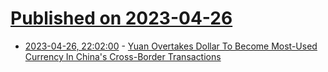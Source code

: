 # [Published on 2023-04-26](index.md)

* [2023-04-26, 22:02:00](https://news.slashdot.org/story/23/04/26/2019215/yuan-overtakes-dollar-to-become-most-used-currency-in-chinas-cross-border-transactions?utm_source=rss1.0mainlinkanon&utm_medium=feed) - [Yuan Overtakes Dollar To Become Most-Used Currency In China's Cross-Border Transactions](https://news.slashdot.org/story/23/04/26/2019215/yuan-overtakes-dollar-to-become-most-used-currency-in-chinas-cross-border-transactions?utm_source=rss1.0mainlinkanon&utm_medium=feed)

